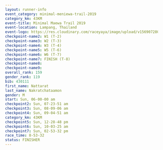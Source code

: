 ```yaml
---
layout: runner-info 
event_category: minimal-meniewa-trail-2019 
category_km: 43KM
event-title: Minimal Maewa Trail 2019 
event-location: Lampang, Thailand 
event-logo: https://res.cloudinary.com/raceyaya/image/upload/v1569072805/logo/minimal-trail_ktnvsp.jpg 
checkpoint-name2: W1 (T-2) 
checkpoint-name3: W2 (T-3) 
checkpoint-name4: W3 (T-4) 
checkpoint-name5: W5 (T-6) 
checkpoint-name6: W6 (T-7) 
checkpoint-name7: FINISH (T-8) 
checkpoint-name8: 
checkpoint-name9: 
overall_rank: 159
gender_rank: 119
bib: 430111
first_name: Nattarat
last_name: Nakratchataamon
gender: M
start: Sun, 06-00-00 am
checkpoint2: Sun, 07-23-51 am
checkpoint3: Sun, 08-09-06 am
checkpoint4: Sun, 09-04-51 am
category_km: 43KM
checkpoint5: Sun, 12-28-48 pm
checkpoint6: Sun, 10-03-25 am
checkpoint7: Sun, 02-53-32 pm
race_time: 8-53-32
status: FINISHER
---
```

